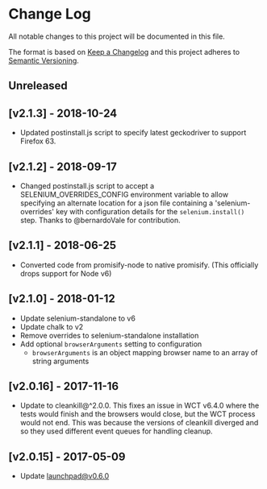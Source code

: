 # Change Log

All notable changes to this project will be documented in this file.

The format is based on [Keep a Changelog](http://keepachangelog.com/)
and this project adheres to [Semantic Versioning](http://semver.org/).

## Unreleased
<!-- Add unreleased changes here. -->

## [v2.1.3] - 2018-10-24
- Updated postinstall.js script to specify latest geckodriver to support Firefox 63.

## [v2.1.2] - 2018-09-17
- Changed postinstall.js script to accept a SELENIUM_OVERRIDES_CONFIG environment variable to allow specifying an alternate location for a json file containing a 'selenium-overrides' key with configuration details for the `selenium.install()` step.  Thanks to @bernardoVale for contribution.

## [v2.1.1] - 2018-06-25
- Converted code from promisify-node to native promisify. (This officially drops support for Node v6)

## [v2.1.0] - 2018-01-12
- Update selenium-standalone to v6
- Update chalk to v2
- Remove overrides to selenium-standalone installation
- Add optional `browserArguments` setting to configuration
  - `browserArguments` is an object mapping browser name to an array of string arguments

## [v2.0.16] - 2017-11-16
- Update to cleankill@^2.0.0. This fixes an issue in WCT v6.4.0 where the tests would finish and the browsers would close, but the WCT process would not end. This was because the versions of cleankill diverged and so they used different event queues for handling cleanup.

## [v2.0.15] - 2017-05-09

- Update launchpad@v0.6.0


